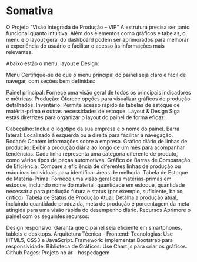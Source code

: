 # Somativa
O Projeto "Visão Integrada de Produção – VIP" 
A estrutura precisa ser tanto funcional quanto intuitiva. Além dos elementos  como gráficos e tabelas, o menu e o layout geral do dashboard podem ser aprimorados para melhorar a experiência do usuário e facilitar o acesso às informações mais relevantes. 



Abaixo estão o menu, layout e Design:

Menu
Certifique-se de que o menu principal do painel seja claro e fácil de navegar, com seções bem definidas:

Painel principal: Fornece uma visão geral de todos os principais indicadores e métricas.
Produção: Oferece opções para visualizar gráficos de produção detalhados.
Inventário: Permite acesso rápido às tabelas de estoque de matéria-prima e outras necessidades de estoque.
Layout & Design
Siga estas diretrizes para organizar o layout do painel de forma eficaz:

Cabeçalho: Inclua o logotipo da sua empresa e o nome do painel.
Barra lateral: Localizado à esquerda ou à direita para facilitar a navegação.
Rodapé: Contém informações sobre a empresa.
Gráfico diário de linhas de produção: Exibir a produção diária ao longo de um mês para acompanhar tendências. Cada linha representa uma categoria diferente de produto, como vários tipos de peças automotivas.
Gráfico de Barras de Comparação de Eficiência: Compare a eficiência de diferentes linhas de produção ou máquinas individuais para identificar áreas de melhoria.
Tabela de Estoque de Matéria-Prima: Fornece uma visão geral das matérias-primas em estoque, incluindo nome do material, quantidade em estoque, quantidade necessária para produção futura e status (por exemplo, suficiente, baixo, crítico).
Tabela de Status de Produção Atual: Detalha a produção atual, incluindo quantidade produzida, meta de produção e porcentagem da meta atingida para uma visão rápida do desempenho diário.
Recursos
Aprimore o painel com os seguintes recursos:

Design responsivo: Garanta que o painel seja eficiente em smartphones, tablets e desktops.
Arquitetura Técnica - Frontend:
Tecnologias: Use HTML5, CSS3 e JavaScript.
Framework: Implementar Bootstrap para responsividade.
Biblioteca de Gráficos: Use Chart.js para criar os gráficos.
Github Pages:  Projeto no ar - hospedagem

